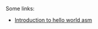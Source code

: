Some links:

* [Introduction to hello world asm](https://www.briansteffens.com/introduction-to-64-bit-assembly/01-hello-world/)
